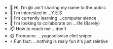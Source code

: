 - 👋 Hi, I’m @i ain't sharing my name to the public
- 👀 I’m interested in ...Y.E.S
- 🌱 I’m currently learning ...computer sience
- 💞️ I’m looking to collaborate on ...life (Barely)
- 📫 How to reach me ...don't
- 😄 Pronouns: ...yugosdlsvisn eliet sniper
- ⚡ Fun fact: ...nothing is realy fun it's just reletive

<!---
MoranFurman/MoranFurman is a ✨ special ✨ repository because its `README.md` (this file) appears on your GitHub profile.
You can click the Preview link to take a look at your changes.
--->
